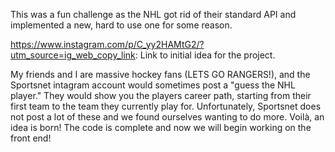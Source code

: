 This was a fun challenge as the NHL got rid of their standard API and implemented a new, hard to use one for some reason.

https://www.instagram.com/p/C_yy2HAMtG2/?utm_source=ig_web_copy_link: Link to initial idea for the project.

My friends and I are massive hockey fans (LETS GO RANGERS!), and the Sportsnet intagram account would sometimes post a "guess the NHL player." 
They would show you the players career path, starting from their first team to the team they currently play for. Unfortunately, Sportsnet does not post a lot of these and we found ourselves wanting to do more.
Voilà, an idea is born! The code is complete and now we will begin working on the front end!
